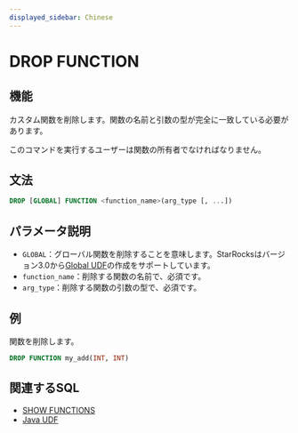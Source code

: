 ```yaml
---
displayed_sidebar: Chinese
---
```


# DROP FUNCTION

## 機能

カスタム関数を削除します。関数の名前と引数の型が完全に一致している必要があります。

このコマンドを実行するユーザーは関数の所有者でなければなりません。

## 文法

```sql
DROP [GLOBAL] FUNCTION <function_name>(arg_type [, ...])
```

## パラメータ説明

- `GLOBAL`：グローバル関数を削除することを意味します。StarRocksはバージョン3.0から[Global UDF](../../sql-functions/JAVA_UDF.md)の作成をサポートしています。
- `function_name`：削除する関数の名前で、必須です。
- `arg_type`：削除する関数の引数の型で、必須です。

## 例

関数を削除します。

```sql
DROP FUNCTION my_add(INT, INT)
```

## 関連するSQL

- [SHOW FUNCTIONS](./SHOW_FUNCTIONS.md)
- [Java UDF](../../sql-functions/JAVA_UDF.md)
